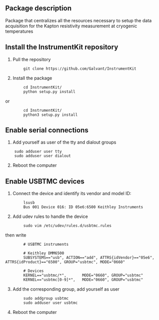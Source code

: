 ## Package description

Package that centralizes all the resources necessary to setup the data
acquisition for the Kapton resistivity measurement at cryogenic temperatures

## Install the InstrumentKit repository

1. Pull the repository

```
        git clone https://github.com/Galvant/InstrumentKit
```

2. Install the package

```
        cd InstrumentKit/
        python setup.py install
```
or
```
        cd InstrumentKit/
        python3 setup.py install
```

## Enable serial connections

1. Add yourself as user of the tty and dialout groups

```
	sudo adduser user tty
	sudo adduser user dialout
``` 

2. Reboot the computer

## Enable USBTMC devices

1. Connect the device and identify its vendor and model ID:

```
        lsusb
        Bus 001 Device 016: ID 05e6:6500 Keithley Instruments 
```

2. Add udev rules to handle the device

```
        sudo vim /etc/udev/rules.d/usbtmc.rules
```
then write
```
        # USBTMC instruments

        # Keithley DMM6500
        SUBSYSTEMS=="usb", ACTION=="add", ATTRS{idVendor}=="05e6", ATTRS{idProduct}=="6500", GROUP="usbtmc", MODE="0660"

        # Devices
        KERNEL=="usbtmc/*",       MODE="0660", GROUP="usbtmc"
        KERNEL=="usbtmc[0-9]*",   MODE="0660", GROUP="usbtmc"
```

3. Add the corresponding group, add yourself as user

```
        sudo addgroup usbtmc
        sudo adduser user usbtmc
```

4. Reboot the computer

